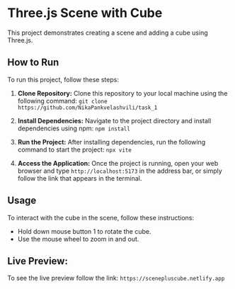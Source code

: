 # Three.js Scene with Cube

This project demonstrates creating a scene and adding a cube using Three.js.

## How to Run

To run this project, follow these steps:

1. **Clone Repository:** Clone this repository to your local machine using the following command:
```git clone https://github.com/NikaPankvelashvili/task_1 ```


2. **Install Dependencies:** Navigate to the project directory and install dependencies using npm:
``` npm install ```


3. **Run the Project:** After installing dependencies, run the following command to start the project:
``` npx vite ```


4. **Access the Application:** Once the project is running, open your web browser and type `http://localhost:5173` in the address bar, or simply follow the link that appears in the terminal.
## Usage

To interact with the cube in the scene, follow these instructions:

- Hold down mouse button 1 to rotate the cube.
- Use the mouse wheel to zoom in and out.


## Live Preview:
To see the live preview follow the link:
``` https://scenepluscube.netlify.app ```
